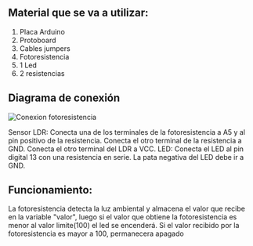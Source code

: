 ## Material que se va a utilizar:
1. Placa Arduino
2. Protoboard
3. Cables jumpers 
4. Fotoresistencia
5. 1 Led
6. 2 resistencias
   
## Diagrama de conexión
![Conexion fotoresistencia](https://github.com/user-attachments/assets/75750263-078e-4ca5-a164-8456c10db1fa)

Sensor LDR:
Conecta una de los terminales de la fotoresistencia  a A5 y al pin positivo de la resistencia.
Conecta el otro terminal de la resistencia a GND.
Conecta el otro terminal del LDR a VCC.
LED:
Conecta el LED al pin digital 13 con una resistencia en serie.
La pata negativa del LED debe ir a GND.


## Funcionamiento:
La fotoresistencia detecta la luz ambiental y almacena el valor que recibe en la variable "valor", luego si el valor
que obtiene la fotoresistencia es menor al valor limite(100) el led se encenderá. Si el valor recibido por la fotoresistencia es mayor a 100, permanecera apagado
